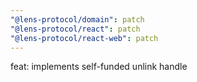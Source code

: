 ```yaml
---
"@lens-protocol/domain": patch
"@lens-protocol/react": patch
"@lens-protocol/react-web": patch
---
```


feat: implements self-funded unlink handle
